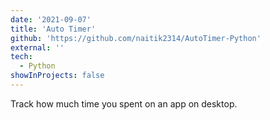 ```yaml
---
date: '2021-09-07'
title: 'Auto Timer'
github: 'https://github.com/naitik2314/AutoTimer-Python'
external: ''
tech:
  - Python
showInProjects: false
---
```


Track how much time you spent on an app on desktop.
